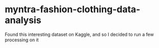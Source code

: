 # myntra-fashion-clothing-data-analysis
Found this interesting dataset on Kaggle, and so I decided to run a few processing on it
